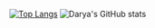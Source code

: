 [![Top Langs](https://github-readme-stats.vercel.app/api/top-langs/?username=darya1380&layout=chartreuse-dark)](https://github.com/anuraghazra/github-readme-stats)
![Darya's GitHub stats](https://github-readme-stats.vercel.app/api?username=darya1380&show_icons=true&layout=chartreuse-dark)


